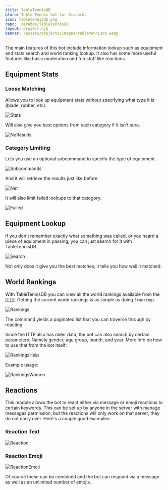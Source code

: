 ```yaml
---
title: TableTennisDB
blurb: Table Tennis bot for Discord.
icon: tabletennisdb.png
repo:  zerebos/TableTennisDB
layout: project.njk
banner: /assets/projects/images/tabletennisdb.webp
---
```


The main features of this bot include information lookup such as equipment and stats search and world ranking lookup. It also has some more useful features like basic moderation and fun stuff like reactions.

## Equipment Stats

### Loose Matching

Allows you to look up equipment stats without specifying what type it is (blade, rubber, etc).

![Stats](https://i.zackrauen.com/emEqoM.png)

Will also give you best options from each category if it isn't sure.

![NoResults](https://i.zackrauen.com/yLfujM.png)

### Category Limiting

Lets you use an optional subcommand to specify the type of equipment.

![Subcommands](https://i.zackrauen.com/2n9DOF.png)

And it will retrieve the results just like before.

![Net](https://i.zackrauen.com/Zw4fVL.png)

It will also limit failed lookups to that category.

![Failed](https://i.zackrauen.com/Mi2h8Z.png)


## Equipment Lookup

If you don't remember exactly what something was called, or you heard a piece of equipment in passing, you can just search for it with TableTennisDB.

![Search](https://i.zackrauen.com/gwB8ai.png)

Not only does it give you the best matches, it tells you how well it matched.

## World Rankings

With TableTennisDB you can view all the world rankings available from the [ITTF](https://www.ittf.com/). Getting the current world rankings is as simple as doing `!rankings`

![Rankings](https://i.zackrauen.com/9B4DbT.png)

The command yields a paginated list that you can traverse through by reacting.

Since the ITTF also has older data, the bot can also search by certain parameters. Namely gender, age group, month, and year. More info on how to use that from the bot itself:

![RankingsHelp](https://i.zackrauen.com/fOXb7s.png)

Example usage:

![RankingsWomen](https://i.zackrauen.com/HPOt84.png)

## Reactions

This module allows the bot to react either via message or emoji reactions to certain keywords. This can be set up by anyone in the server with manage messages permission, but the reactions will only work on that server, they do not carry over. Here's a couple good examples:

### Reaction Text
![Reaction](https://i.zackrauen.com/dzGtT5.png)

### Reaction Emoji
![ReactionEmoji](https://i.zackrauen.com/KGC5Em.png)

Of course these can be combined and the bot can respond via a message as well as an unlimited number of emojis.